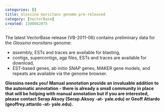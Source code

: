 ```yaml
---
categories: []
title: Glossina morsitans genome pre-released
category: [VectorBase]
created: 1308082075
---
```

The latest VectorBase release (VB-2011-06) contains preliminary data for the <em>Glossina morsitans</em> genome:
<ul>
<li>assembly, ESTs and traces are available for blasting,</li> 
<li>contigs, supercontigs, agp files, ESTs and traces are available for download,</li>
<li>EST-based genes, ab initio SNAP genes, MAKER gene models, and repeats are available via the genome browser.</li>
</ul>
<b>Glossina needs you!
Manual annotation provide an invaluable addition to the automatic annotation - there is already a small community in place that will be helping with manual annotation but if you are interested, please contact Serap Aksoy  (Serap.Aksoy -at- yale.edu) or Geoff Attardo (geoffrey.attardo -at- yale.edu).</b> 
